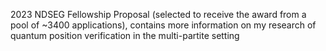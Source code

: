 2023 NDSEG Fellowship Proposal (selected to receive the award from a pool of ~3400 applications), contains more information on my research of quantum position verification in the multi-partite setting
